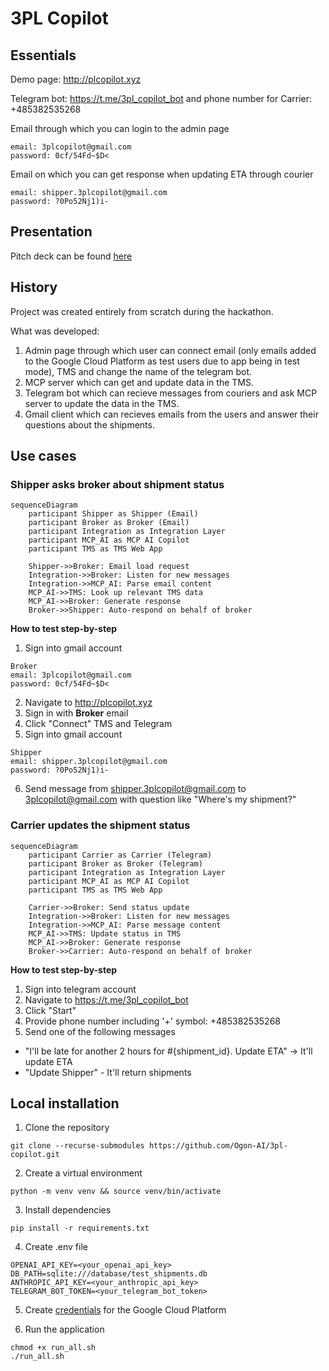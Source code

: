 # 3PL Copilot

## Essentials

Demo page: http://plcopilot.xyz

Telegram bot: https://t.me/3pl_copilot_bot and phone number for Carrier: +485382535268

Email through which you can login to the admin page

```
email: 3plcopilot@gmail.com
password: 0cf/54Fd~$D<
```

Email on which you can get response when updating ETA through courier

```
email: shipper.3plcopilot@gmail.com
password: ?0Po52Nj1)i-
```

## Presentation

Pitch deck can be found [here](presentation.pdf)


## History

Project was created entirely from scratch during the hackathon.

What was developed:

1. Admin page through which user can connect email (only emails added to the Google Cloud Platform as test users due to app being in test mode), TMS and change the name of the telegram bot.
2. MCP server which can get and update data in the TMS.
3. Telegram bot which can recieve messages from couriers and ask MCP server to update the data in the TMS.
4. Gmail client which can recieves emails from the users and answer their questions about the shipments.

## Use cases

### Shipper asks broker about shipment status

```mermaid
sequenceDiagram
    participant Shipper as Shipper (Email)
    participant Broker as Broker (Email)
    participant Integration as Integration Layer
    participant MCP_AI as MCP AI Copilot
    participant TMS as TMS Web App

    Shipper->>Broker: Email load request
    Integration->>Broker: Listen for new messages
    Integration->>MCP_AI: Parse email content
    MCP_AI->>TMS: Look up relevant TMS data
    MCP_AI->>Broker: Generate response
    Broker->>Shipper: Auto-respond on behalf of broker
```
**How to test step-by-step**
1. Sign into gmail account
```
Broker
email: 3plcopilot@gmail.com
password: 0cf/54Fd~$D<
```
2. Navigate to http://plcopilot.xyz
3. Sign in with **Broker** email
4. Click "Connect" TMS and Telegram
5. Sign into gmail account
```
Shipper
email: shipper.3plcopilot@gmail.com
password: ?0Po52Nj1)i-
```
6. Send message from shipper.3plcopilot@gmail.com to 3plcopilot@gmail.com with question like "Where's my shipment?"

### Carrier updates the shipment status 

```mermaid
sequenceDiagram
    participant Carrier as Carrier (Telegram)
    participant Broker as Broker (Telegram)
    participant Integration as Integration Layer
    participant MCP_AI as MCP AI Copilot
    participant TMS as TMS Web App

    Carrier->>Broker: Send status update
    Integration->>Broker: Listen for new messages
    Integration->>MCP_AI: Parse message content
    MCP_AI->>TMS: Update status in TMS
    MCP_AI->>Broker: Generate response
    Broker->>Carrier: Auto-respond on behalf of broker
```
**How to test step-by-step**
1. Sign into telegram account
2. Navigate to https://t.me/3pl_copilot_bot
3. Click "Start"
4. Provide phone number including '+' symbol: +485382535268
5. Send one of the following messages
- "I'll be late for another 2 hours for #{shipment_id}. Update ETA" -> It'll update ETA
- "Update Shipper" - It'll return shipments 
## Local installation

1. Clone the repository

```
git clone --recurse-submodules https://github.com/Ogon-AI/3pl-copilot.git
```

2. Create a virtual environment

```
python -m venv venv && source venv/bin/activate
```

3. Install dependencies

```
pip install -r requirements.txt
```

4. Create .env file


```
OPENAI_API_KEY=<your_openai_api_key>
DB_PATH=sqlite:///database/test_shipments.db
ANTHROPIC_API_KEY=<your_anthropic_api_key>
TELEGRAM_BOT_TOKEN=<your_telegram_bot_token>
```

5. Create [credentials](https://developers.google.com/workspace/gmail/api/quickstart/python) for the Google Cloud Platform


6. Run the application

```
chmod +x run_all.sh
./run_all.sh
```
